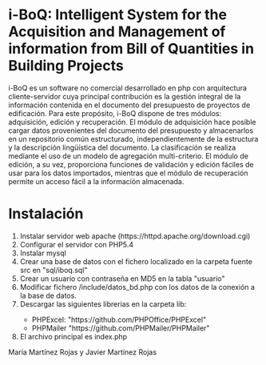 # i-BoQ: Intelligent System for the Acquisition and Management of information from Bill of Quantities in Building Projects

i-BoQ es un software no comercial desarrollado en php con arquitectura cliente-servidor cuya principal contribución es la gestión integral de la información contenida en el documento del presupuesto de proyectos de edificación. Para este propósito, i-BoQ dispone de tres módulos: adquisición, edición y recuperación. El módulo de adquisición hace posible cargar datos provenientes del documento del presupuesto y almacenarlos en un repositorio común estructurado, independientemente de la estructura y la descripción lingüística del documento. La clasificación se realiza mediante el uso de un modelo de agregación multi-criterio. El módulo de edición, a su vez, proporciona funciones de validación y edición fáciles de usar para los datos importados, mientras que el módulo de recuperación permite un acceso fácil a la información almacenada.

# Instalación

<ol>
    <li>Instalar servidor web apache (https://httpd.apache.org/download.cgi)</li>
    <li>Configurar el servidor con PHP5.4</li>
    <li>Instalar mysql</li>
    <li>Crear una base de datos con el fichero localizado en la carpeta fuente src en "sql/iboq.sql"</li>
    <li>Crear un usuario con contraseña en MD5 en la tabla "usuario"</li>
    <li>Modificar fichero /include/datos_bd.php con los datos de la conexión a la base de datos.</li>
    <li>Descargar las siguientes librerias en la carpeta lib:</li>
        <ul>
            <li>PHPExcel: "https://github.com/PHPOffice/PHPExcel"</li>
            <li>PHPMailer "https://github.com/PHPMailer/PHPMailer"</li>
        </ul>
    <li>El archivo principal es index.php</li> 
</ol>

María Martínez Rojas y Javier Martínez Rojas